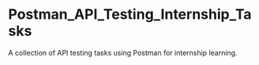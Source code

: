# Postman_API_Testing_Internship_Tasks
A collection of API testing tasks using Postman for internship learning.
